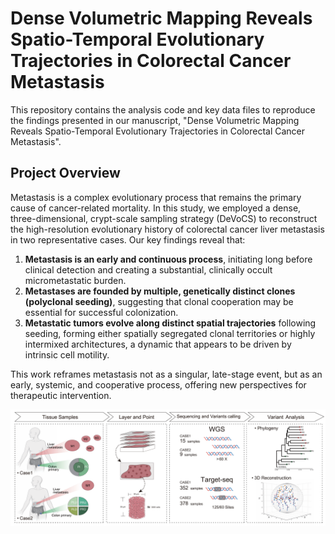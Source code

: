 # Dense Volumetric Mapping Reveals Spatio-Temporal Evolutionary Trajectories in Colorectal Cancer Metastasis

This repository contains the analysis code and key data files to reproduce the findings presented in our manuscript, "Dense Volumetric Mapping Reveals Spatio-Temporal Evolutionary Trajectories in Colorectal Cancer Metastasis".

## Project Overview

Metastasis is a complex evolutionary process that remains the primary cause of cancer-related mortality. In this study, we employed a dense, three-dimensional, crypt-scale sampling strategy (DeVoCS) to reconstruct the high-resolution evolutionary history of colorectal cancer liver metastasis in two representative cases. Our key findings reveal that:

1.  **Metastasis is an early and continuous process**, initiating long before clinical detection and creating a substantial, clinically occult micrometastatic burden.
2.  **Metastases are founded by multiple, genetically distinct clones (polyclonal seeding)**, suggesting that clonal cooperation may be essential for successful colonization.
3.  **Metastatic tumors evolve along distinct spatial trajectories** following seeding, forming either spatially segregated clonal territories or highly intermixed architectures, a dynamic that appears to be driven by intrinsic cell motility.

This work reframes metastasis not as a singular, late-stage event, but as an early, systemic, and cooperative process, offering new perspectives for therapeutic intervention.


![figures](figures/analysis_process.png)
